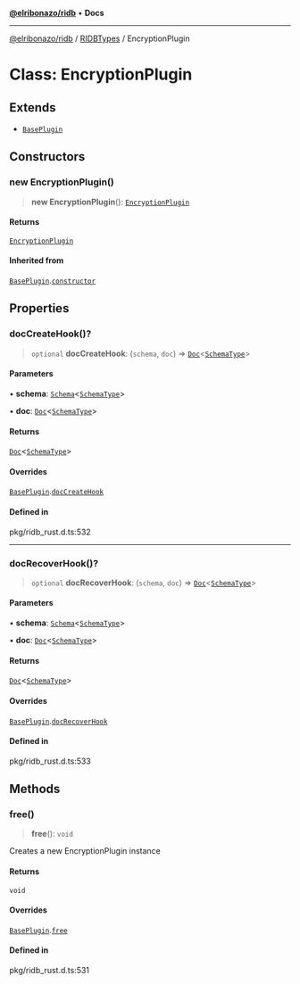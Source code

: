 [**@elribonazo/ridb**](../../../README.md) • **Docs**

***

[@elribonazo/ridb](../../../README.md) / [RIDBTypes](../README.md) / EncryptionPlugin

# Class: EncryptionPlugin

## Extends

- [`BasePlugin`](BasePlugin.md)

## Constructors

### new EncryptionPlugin()

> **new EncryptionPlugin**(): [`EncryptionPlugin`](EncryptionPlugin.md)

#### Returns

[`EncryptionPlugin`](EncryptionPlugin.md)

#### Inherited from

[`BasePlugin`](BasePlugin.md).[`constructor`](BasePlugin.md#constructors)

## Properties

### docCreateHook()?

> `optional` **docCreateHook**: (`schema`, `doc`) => [`Doc`](../type-aliases/Doc.md)\<[`SchemaType`](../type-aliases/SchemaType.md)\>

#### Parameters

• **schema**: [`Schema`](Schema.md)\<[`SchemaType`](../type-aliases/SchemaType.md)\>

• **doc**: [`Doc`](../type-aliases/Doc.md)\<[`SchemaType`](../type-aliases/SchemaType.md)\>

#### Returns

[`Doc`](../type-aliases/Doc.md)\<[`SchemaType`](../type-aliases/SchemaType.md)\>

#### Overrides

[`BasePlugin`](BasePlugin.md).[`docCreateHook`](BasePlugin.md#doccreatehook)

#### Defined in

pkg/ridb\_rust.d.ts:532

***

### docRecoverHook()?

> `optional` **docRecoverHook**: (`schema`, `doc`) => [`Doc`](../type-aliases/Doc.md)\<[`SchemaType`](../type-aliases/SchemaType.md)\>

#### Parameters

• **schema**: [`Schema`](Schema.md)\<[`SchemaType`](../type-aliases/SchemaType.md)\>

• **doc**: [`Doc`](../type-aliases/Doc.md)\<[`SchemaType`](../type-aliases/SchemaType.md)\>

#### Returns

[`Doc`](../type-aliases/Doc.md)\<[`SchemaType`](../type-aliases/SchemaType.md)\>

#### Overrides

[`BasePlugin`](BasePlugin.md).[`docRecoverHook`](BasePlugin.md#docrecoverhook)

#### Defined in

pkg/ridb\_rust.d.ts:533

## Methods

### free()

> **free**(): `void`

Creates a new EncryptionPlugin instance

#### Returns

`void`

#### Overrides

[`BasePlugin`](BasePlugin.md).[`free`](BasePlugin.md#free)

#### Defined in

pkg/ridb\_rust.d.ts:531
